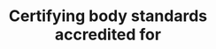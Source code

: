 ---
title: 'Certifying body standards accredited for'
field: 'is.certifyingBody.standardAccredited'
slug: 'is-certifyingbody-standardaccredited'
description: 'standards a body is accredited for - identify the official standard IDs'
required: False
module: 'Assurance'
cluster: 'Certification'
policy: 'Free value. Repeat values.'
layout: 'home'
---